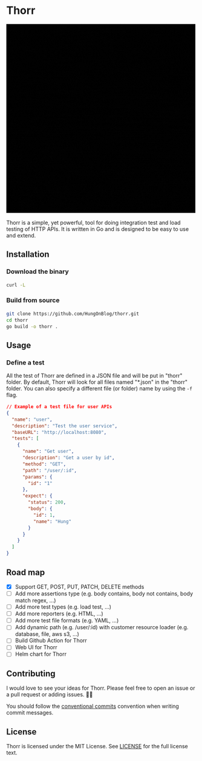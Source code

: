 # Thorr

![Thorr logo](assets/images/Thorr.gif)

Thorr is a simple, yet powerful, tool for doing integration test and load testing of HTTP APIs. It is written in Go and is designed to be easy to use and extend.

## Installation

### Download the binary

```bash
curl -L
```

### Build from source

```bash
git clone https://github.com/HungOnBlog/thorr.git
cd thorr
go build -o thorr .
```

## Usage

### Define a test

All the test of Thorr are defined in a JSON file and will be put in "thorr" folder. By default, Thorr will look for all files named "*.json" in the "thorr" folder. You can also specify a different file (or folder) name by using the `-f` flag.

```json
// Example of a test file for user APIs
{
  "name": "user",
  "description": "Test the user service",
  "baseURL": "http://localhost:8080",
  "tests": [
    {
      "name": "Get user",
      "description": "Get a user by id",
      "method": "GET",
      "path": "/user/:id",
      "params": {
        "id": "1"
      },
      "expect": {
        "status": 200,
        "body": {
          "id": 1,
          "name": "Hung"
        }
      }
    }
  ]
}
```

## Road map

- [x] Support GET, POST, PUT, PATCH, DELETE methods
- [ ] Add more assertions type (e.g. body contains, body not contains, body match regex, ...)
- [ ] Add more test types (e.g. load test, ...)
- [ ] Add more reporters (e.g. HTML, ...)
- [ ] Add more test file formats (e.g. YAML, ...)
- [ ] Add dynamic path (e.g. /user/:id) with customer resource loader (e.g. database, file, aws s3, ...)
- [ ] Build Github Action for Thorr
- [ ] Web UI for Thorr
- [ ] Helm chart for Thorr

## Contributing

I would love to see your ideas for Thorr. Please feel free to open an issue or a pull request or adding issues. 🥰🥰

You should follow the [conventional commits](https://www.conventionalcommits.org/en/v1.0.0/) convention when writing commit messages.

## License

Thorr is licensed under the MIT License. See [LICENSE](LICENSE) for the full license text.
